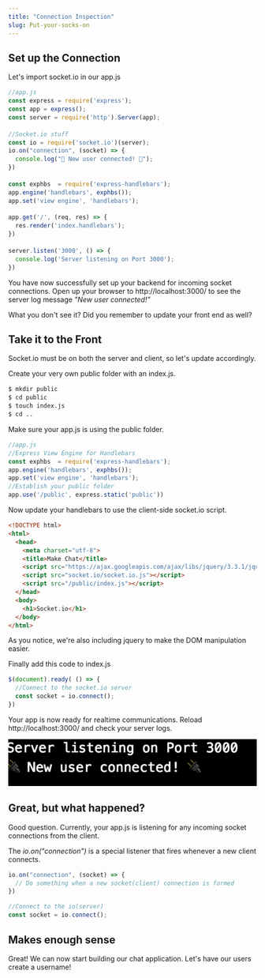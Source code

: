 ```yaml
---
title: "Connection Inspection"
slug: Put-your-socks-on
---
```


## Set up the Connection
Let's import socket.io in our app.js
```javascript
//app.js
const express = require('express');
const app = express();
const server = require('http').Server(app);

//Socket.io stuff
const io = require('socket.io')(server);
io.on("connection", (socket) => {
  console.log("🔌 New user connected! 🔌");
})

const exphbs  = require('express-handlebars');
app.engine('handlebars', exphbs());
app.set('view engine', 'handlebars');

app.get('/', (req, res) => {
  res.render('index.handlebars');
})

server.listen('3000', () => {
  console.log('Server listening on Port 3000');
})

```

You have now successfully set up your backend for incoming socket connections.
Open up your browser to http://localhost:3000/ to see the server log message *"New user connected!"*

What you don't see it? Did you remember to update your front end as well?

## Take it to the Front
Socket.io must be on both the server and client, so let's update accordingly.

Create your very own public folder with an index.js.

```bash
$ mkdir public
$ cd public
$ touch index.js
$ cd ..
```

Make sure your app.js is using the public folder.
```javascript
//app.js
//Express View Engine for Handlebars
const exphbs  = require('express-handlebars');
app.engine('handlebars', exphbs());
app.set('view engine', 'handlebars');
//Establish your public folder
app.use('/public', express.static('public'))
```

Now update your handlebars to use the client-side socket.io script.
```html
<!DOCTYPE html>
<html>
  <head>
    <meta charset="utf-8">
    <title>Make Chat</title>
    <script src="https://ajax.googleapis.com/ajax/libs/jquery/3.3.1/jquery.min.js"></script>
    <script src="socket.io/socket.io.js"></script>
    <script src="/public/index.js"></script>
  </head>
  <body>
    <h1>Socket.io</h1>
  </body>
</html>
```
As you notice, we're also including jquery to make the DOM manipulation easier.

Finally add this code to index.js
```javascript
$(document).ready( () => {
  //Connect to the socket.io server
  const socket = io.connect();
})
```

Your app is now ready for realtime communications. Reload http://localhost:3000/ and check your server logs.

![Socket Connection](assets/log.png)

## Great, but what happened?
Good question.
Currently, your app.js is listening for any incoming socket connections from the client.

The *io.on("connection")* is a special listener that fires whenever a new client connects.

```javascript
io.on("connection", (socket) => {
  // Do something when a new socket(client) connection is formed
})
```

```javascript
//Connect to the io(server)
const socket = io.connect();
```

## Makes enough sense
Great! We can now start building our chat application. 
Let's have our users create a username!
